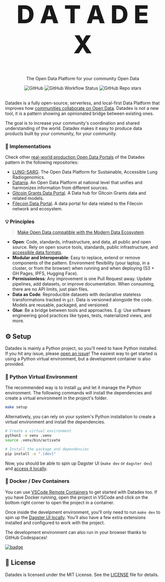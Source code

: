 <p align="center">
  <h1 style="font-size:80px; font-weight: 800;" align="center">D A T A D E X</h1>
  <p align="center">The Open Data Platform for your community Open Data</a> </p>
</p>

<div align="center">
  <img alt="GitHub" src="https://img.shields.io/github/license/davidgasquez/datadex?style=flat-square">
  <img alt="GitHub Workflow Status" src="https://img.shields.io/github/actions/workflow/status/davidgasquez/datadex/etl.yml?style=flat-square">
  <img alt="GitHub Repo stars" src="https://img.shields.io/github/stars/davidgasquez/datadex?style=flat-square">
</div>

<br>

Datadex is a fully open-source, serverless, and local-first Data Platform that improves how [communities collaborate on Open Data](https://davidgasquez.com/community-level-open-data-infrastructure/). Datadex is not a new tool, it is a pattern showing an opinionated bridge between existing ones.

The goal is to increase your community's coordination and shared understanding of the world. Datadex makes it easy to produce data products built by your community, for your community.

### 🚀 Implementations

Check other [real-world production Open Data Portals](https://davidgasquez.com/modern-open-data-portals/) of the Datadex pattern in the following repositories:

- [LUNG-SARG](https://github.com/open-radiogenomics/lung-sarg). The Open Data Platform for Sustainable, Accessible Lung Radiogenomics.
- [Datania](https://github.com/davidgasquez/datania/). An Open Data Platform at national level that unifies and harmonizes information from different sources.
- [Gitcoin Grants Data Portal](https://github.com/davidgasquez/gitcoin-grants-data-portal). A Data hub for Gitcoin Grants data and related models.
- [Filecoin Data Portal](https://github.com/davidgasquez/filecoin-data-portal/). A data portal for data related to the Filecoin network and ecosystem.

### 💡 Principles

> [Make Open Data compatible with the Modern Data Ecosystem](https://handbook.davidgasquez.com/Open+Data).

- **Open**: Code, standards, infrastructure, and data, all public and open source. Rely on open source tools, standards, public infrastructure, and [accessible data formats](https://voltrondata.com/codex/a-new-frontier).
- **Modular and Interoperable**: Easy to replace, extend or remove components of the pattern. Environment flexibility (your laptop, in a cluster, or from the browser) when running and when deploying (S3 + GH Pages, IPFS, Hugging Face).
- **Permissionless**: Any improvement is one Pull Request away. Update pipelines, add datasets, or improve documentation. When consuming, there are no API limits, just plain files.
- **Data as Code**: Reproducible datasets with declarative stateless transformations tracked in `git`. Data is versioned alongside the code. Models are reusable, packaged, and versioned.
- **Glue**: Be a bridge between tools and approaches. E.g: Use software engineering good practices like types, tests, materialized views, and more.

## ⚙️ Setup

Datadex is mainly a Python project, so you'll need to have Python installed. If you hit any issue, please [open an issue](https:github.com/datonic/datadex/issues/new)! The easiest way to get started is using a Python virtual environment, but a development container is also provided.

### 🐍 Python Virtual Environment

The recommended way is to install [`uv`](https://github.com/astral-sh/uv) and let it manage the Python environment. The following commands will install the dependencies and create a virtual environment in the project's folder.

```bash
make setup
```

Alternatively, you can rely on your system's Python installation to create a virtual environment and install the dependencies.

```bash
# Create a virtual environment
python3 -m venv .venv
source .venv/bin/activate

# Install the package and dependencies
pip install -e ".[dev]"
```

Now, you should be able to spin up Dagster UI (`make dev` or `dagster dev`) and [access it locally](http://127.0.0.1:3000).

### 🐳 Docker / Dev Containers

You can use [VSCode Remote Containers](https://code.visualstudio.com/docs/remote/containers) to get started with Datadex too. If you have Docker running, open the project in VSCode and click on the bottom right corner to open the project in a container.

Once inside the develpment environment, you'll only need to run `make dev` to spin up the [Dagster UI locally](http://127.0.0.1:3000). You'll also have a few extra extensions installed and configured to work with the project.

The development environment can also run in your browser thanks to GitHub Codespaces!

[![badge](https://github.com/codespaces/badge.svg)](https://codespaces.new/davidgasquez/datadex)

## 📜 License

Datadex is licensed under the MIT License. See the [LICENSE](LICENSE) file for details.
